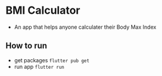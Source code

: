 # BMI Calculator
- An app that helps anyone calculater their Body Max Index

## How to run

- get packages `flutter pub get`
- run app `flutter run`

